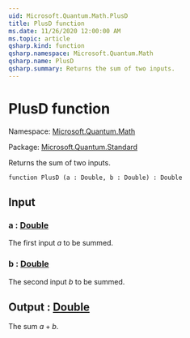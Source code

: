 ```yaml
---
uid: Microsoft.Quantum.Math.PlusD
title: PlusD function
ms.date: 11/26/2020 12:00:00 AM
ms.topic: article
qsharp.kind: function
qsharp.namespace: Microsoft.Quantum.Math
qsharp.name: PlusD
qsharp.summary: Returns the sum of two inputs.
---
```


# PlusD function

Namespace: [Microsoft.Quantum.Math](xref:Microsoft.Quantum.Math)

Package: [Microsoft.Quantum.Standard](https://nuget.org/packages/Microsoft.Quantum.Standard)


Returns the sum of two inputs.

```qsharp
function PlusD (a : Double, b : Double) : Double
```


## Input

### a : [Double](xref:microsoft.quantum.lang-ref.double)

The first input $a$ to be summed.


### b : [Double](xref:microsoft.quantum.lang-ref.double)

The second input $b$ to be summed.



## Output : [Double](xref:microsoft.quantum.lang-ref.double)

The sum $a + b$.